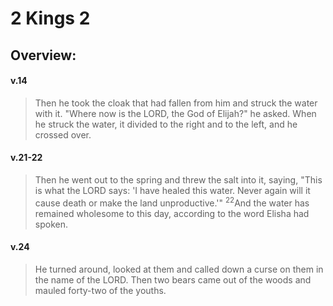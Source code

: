 # 2 Kings 2

## Overview:


#### v.14
>Then he took the cloak that had fallen from him and struck the water with it. "Where now is the LORD, the God of Elijah?" he asked. When he struck the water, it divided to the right and to the left, and he crossed over.

#### v.21-22
>Then he went out to the spring and threw the salt into it, saying, "This is what the LORD says: 'I have healed this water. Never again will it cause death or make the land unproductive.'" <sup>22</sup>And the water has remained wholesome to this day, according to the word Elisha had spoken.

#### v.24
>He turned around, looked at them and called down a curse on them in the name of the LORD. Then two bears came out of the woods and mauled forty-two of the youths.

